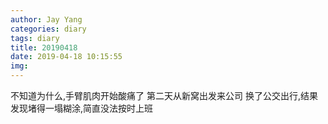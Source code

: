 ```yaml
---
author: Jay Yang
categories: diary
tags: diary
title: 20190418
date: 2019-04-18 10:15:55
img:
---
```


不知道为什么,手臂肌肉开始酸痛了
第二天从新窝出发来公司
换了公交出行,结果发现堵得一塌糊涂,简直没法按时上班
